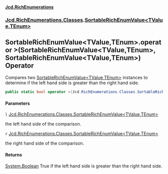#### [Jcd.RichEnumerations](index.md 'index')
### [Jcd.RichEnumerations.Classes](Jcd.RichEnumerations.Classes.md 'Jcd.RichEnumerations.Classes').[SortableRichEnumValue&lt;TValue,TEnum&gt;](SortableRichEnumValue_TValue,TEnum_.md 'Jcd.RichEnumerations.Classes.SortableRichEnumValue<TValue,TEnum>')

## SortableRichEnumValue<TValue,TEnum>.operator >(SortableRichEnumValue<TValue,TEnum>, SortableRichEnumValue<TValue,TEnum>) Operator

Compares two [SortableRichEnumValue&lt;TValue,TEnum&gt;](SortableRichEnumValue_TValue,TEnum_.md 'Jcd.RichEnumerations.Classes.SortableRichEnumValue<TValue,TEnum>') instances to determine if the left hand side is greater
than the right hand side.

```csharp
public static bool operator >(Jcd.RichEnumerations.Classes.SortableRichEnumValue<TValue,TEnum>? l, Jcd.RichEnumerations.Classes.SortableRichEnumValue<TValue,TEnum>? r);
```
#### Parameters

<a name='Jcd.RichEnumerations.Classes.SortableRichEnumValue_TValue,TEnum_.op_GreaterThan(Jcd.RichEnumerations.Classes.SortableRichEnumValue_TValue,TEnum_,Jcd.RichEnumerations.Classes.SortableRichEnumValue_TValue,TEnum_).l'></a>

`l` [Jcd.RichEnumerations.Classes.SortableRichEnumValue&lt;](SortableRichEnumValue_TValue,TEnum_.md 'Jcd.RichEnumerations.Classes.SortableRichEnumValue<TValue,TEnum>')[TValue](SortableRichEnumValue_TValue,TEnum_.md#Jcd.RichEnumerations.Classes.SortableRichEnumValue_TValue,TEnum_.TValue 'Jcd.RichEnumerations.Classes.SortableRichEnumValue<TValue,TEnum>.TValue')[,](SortableRichEnumValue_TValue,TEnum_.md 'Jcd.RichEnumerations.Classes.SortableRichEnumValue<TValue,TEnum>')[TEnum](SortableRichEnumValue_TValue,TEnum_.md#Jcd.RichEnumerations.Classes.SortableRichEnumValue_TValue,TEnum_.TEnum 'Jcd.RichEnumerations.Classes.SortableRichEnumValue<TValue,TEnum>.TEnum')[&gt;](SortableRichEnumValue_TValue,TEnum_.md 'Jcd.RichEnumerations.Classes.SortableRichEnumValue<TValue,TEnum>')

the left hand side of the comparison.

<a name='Jcd.RichEnumerations.Classes.SortableRichEnumValue_TValue,TEnum_.op_GreaterThan(Jcd.RichEnumerations.Classes.SortableRichEnumValue_TValue,TEnum_,Jcd.RichEnumerations.Classes.SortableRichEnumValue_TValue,TEnum_).r'></a>

`r` [Jcd.RichEnumerations.Classes.SortableRichEnumValue&lt;](SortableRichEnumValue_TValue,TEnum_.md 'Jcd.RichEnumerations.Classes.SortableRichEnumValue<TValue,TEnum>')[TValue](SortableRichEnumValue_TValue,TEnum_.md#Jcd.RichEnumerations.Classes.SortableRichEnumValue_TValue,TEnum_.TValue 'Jcd.RichEnumerations.Classes.SortableRichEnumValue<TValue,TEnum>.TValue')[,](SortableRichEnumValue_TValue,TEnum_.md 'Jcd.RichEnumerations.Classes.SortableRichEnumValue<TValue,TEnum>')[TEnum](SortableRichEnumValue_TValue,TEnum_.md#Jcd.RichEnumerations.Classes.SortableRichEnumValue_TValue,TEnum_.TEnum 'Jcd.RichEnumerations.Classes.SortableRichEnumValue<TValue,TEnum>.TEnum')[&gt;](SortableRichEnumValue_TValue,TEnum_.md 'Jcd.RichEnumerations.Classes.SortableRichEnumValue<TValue,TEnum>')

the right hand side of the comparison.

#### Returns
[System.Boolean](https://docs.microsoft.com/en-us/dotnet/api/System.Boolean 'System.Boolean')
True if the left hand side is greater than the right hand side.